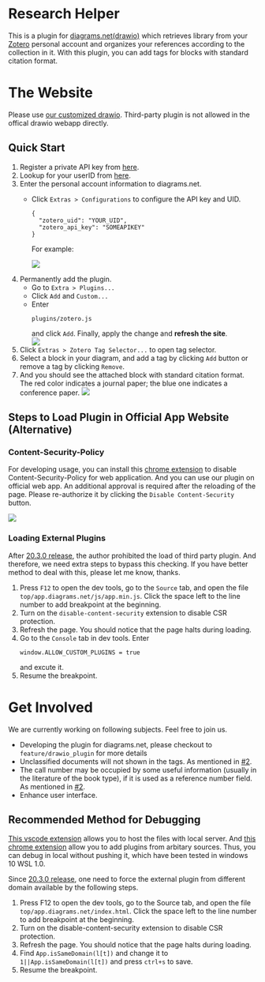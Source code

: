 # Research Helper

This is a plugin for [diagrams.net(drawio)](http://diagrams.net/) which retrieves library from your [Zotero](https://www.zotero.org/) personal account and organizes your references according to the collection in it. With this plugin, you can add tags for blocks with standard citation format.

# The Website
Please use [our customized drawio](https://sciyen.github.io/drawio/src/main/webapp/index.html?p=zotero.js). Third-party plugin is not allowed in the offical drawio webapp directly.

## Quick Start
1. Register a private API key from [here](https://www.zotero.org/settings/keys/new).
2. Lookup for your userID from [here](https://www.zotero.org/settings/keys).
3. Enter the personal account information to diagrams.net.
    + Click `Extras > Configurations` to configure the API key and UID.
        ```
        {
          "zotero_uid": "YOUR_UID",
          "zotero_api_key": "SOMEAPIKEY"
        }
        ```
        For example:

        ![](https://i.imgur.com/5zwmgLz.png)
4. Permanently add the plugin. 
    - Go to `Extra > Plugins...`
    - Click `Add` and `Custom...`
    - Enter 
        ```
        plugins/zotero.js
        ```
        and click `Add`. Finally, apply the change and **refresh the site**.  
    ![](https://i.imgur.com/WZKridU.png)
5. Click `Extras > Zotero Tag Selector...` to open tag selector.
6. Select a block in your diagram, and add a tag by clicking `Add` button or remove a tag by clicking `Remove`.
7. And you should see the attached block with standard citation format. The red color indicates a journal paper; the blue one indicates a conference paper.
    ![](https://i.imgur.com/RyzVzqi.png)

## Steps to Load Plugin in Official App Website (Alternative)
### Content-Security-Policy
For developing usage, you can install this [chrome extension](https://chrome.google.com/webstore/detail/disable-content-security/ieelmcmcagommplceebfedjlakkhpden/) to disable Content-Security-Policy for web application. And you can use our plugin on official web app. An additional approval is required after the reloading of the page. Please re-authorize it by clicking the `Disable Content-Security` button.

![](https://i.imgur.com/ArN7HQS.png)

### Loading External Plugins
After [20.3.0 release](https://github.com/jgraph/drawio/commit/b5dfeb238369d664fb06a95e2179236b0e75f366), the author prohibited the load of third party plugin. And therefore, we need extra steps to bypass this checking. If you have better method to deal with this, please let me know, thanks.
1. Press `F12` to open the dev tools, go to the `Source` tab, and open the file `top/app.diagrams.net/js/app.min.js`. Click the space left to the line number to add breakpoint at the beginning.
2. Turn on the `disable-content-security` extension to disable CSR protection. 
3. Refresh the page. You should notice that the page halts during loading.
4. Go to the `Console` tab in dev tools. Enter 
    ```
    window.ALLOW_CUSTOM_PLUGINS = true
    ```
    and excute it.
5. Resume the breakpoint.

# Get Involved
We are currently working on following subjects. Feel free to join us.
- Developing the plugin for diagrams.net, please checkout to `feature/drawio_plugin` for more details
- Unclassified documents will not shown in the tags. As mentioned in [#2](https://github.com/sciyen/ResearchHelper/issues/2).
- The call number may be occupied by some useful information (usually in the literature of the book type), if it is used as a reference number field. As mentioned in [#2](https://github.com/sciyen/ResearchHelper/issues/2).
- Enhance user interface.

## Recommended Method for Debugging
[This vscode extension](https://marketplace.visualstudio.com/items?itemName=peakchen90.open-html-in-browser) allows you to host the files with local server. And 
[this chrome extension](https://chrome.google.com/webstore/detail/disable-content-security/ieelmcmcagommplceebfedjlakkhpden/) allow you to add plugins from arbitary sources. Thus, you can debug in local without pushing it, which have been tested in windows 10 WSL 1.0.

Since [20.3.0 release](https://github.com/jgraph/drawio/commit/b5dfeb238369d664fb06a95e2179236b0e75f366), one need to force the external plugin from different domain available by the following steps. 
1. Press F12 to open the dev tools, go to the Source tab, and open the file `top/app.diagrams.net/index.html`. Click the space left to the line number to add breakpoint at the beginning.
2. Turn on the disable-content-security extension to disable CSR protection.
3. Refresh the page. You should notice that the page halts during loading.
4. Find `App.isSameDomain(l[t])` and change it to `1||App.isSameDomain(l[t])` and press `ctrl+s` to save.
5. Resume the breakpoint.